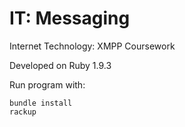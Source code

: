 IT: Messaging
============

Internet Technology: XMPP Coursework

Developed on Ruby 1.9.3

Run program with:

    bundle install
    rackup
